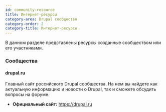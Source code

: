 ```yaml
---
id: community-resource
title: Интернет-ресурсы
category-area: Drupal сообщество
category-order: 2
category-title: Интернет-ресурсы
---
```


В данном разделе представлены ресурсы созданные сообществом или его участниками.

### Сообщества

#### drupal.ru

Главный сайт российского Drupal сообщества. На нем вы найдете как актуальную информацию и новости о Drupal, так и сможете обсудить вопросы на форуме.

- **Официальный сайт:** <https://drupal.ru>